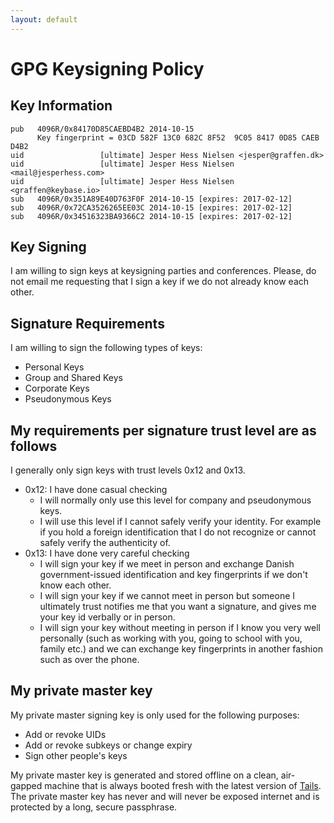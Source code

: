 ```yaml
---
layout: default
---
```

# GPG Keysigning Policy

## Key Information

	pub   4096R/0x84170D85CAEBD4B2 2014-10-15
	      Key fingerprint = 03CD 582F 13C0 682C 8F52  9C05 8417 0D85 CAEB D4B2
	uid                 [ultimate] Jesper Hess Nielsen <jesper@graffen.dk>
	uid                 [ultimate] Jesper Hess Nielsen <mail@jesperhess.com>
	uid                 [ultimate] Jesper Hess Nielsen <graffen@keybase.io>
	sub   4096R/0x351A89E40D763F0F 2014-10-15 [expires: 2017-02-12]
	sub   4096R/0x72CA3526265EE03C 2014-10-15 [expires: 2017-02-12]
	sub   4096R/0x34516323BA9366C2 2014-10-15 [expires: 2017-02-12]

## Key Signing

I am willing to sign keys at keysigning parties and conferences. Please, do not email me requesting that I sign a key if we do not already know each other.  

## Signature Requirements

I am willing to sign the following types of keys: 

* Personal Keys
* Group and Shared Keys
* Corporate Keys
* Pseudonymous Keys

## My requirements per signature trust level are as follows

I generally only sign keys with trust levels 0x12 and 0x13.

* 0x12: I have done casual checking
  * I will normally only use this level for company and pseudonymous keys. 
  * I will use this level if I cannot safely verify your identity. For example if you hold a foreign identification that I do not recognize or cannot safely verify the authenticity of. 
* 0x13: I have done very careful checking
  * I will sign your key if we meet in person and exchange Danish government-issued identification and key fingerprints if we don't know each other. 
  * I will sign your key if we cannot meet in person but someone I ultimately trust notifies me that you want a signature, and gives me your key id verbally or in person. 
  * I will sign your key without meeting in person if I know you very well personally (such as working with you, going to school with you, family etc.) and we can exchange key fingerprints in another fashion such as over the phone.

## My private master key

My private master signing key is only used for the following purposes: 

* Add or revoke UIDs
* Add or revoke subkeys or change expiry
* Sign other people's keys

My private master key is generated and stored offline on a clean, air-gapped machine that is always booted fresh with the latest version of [Tails](https://tails.boum.org/). The private master key has never and will never be exposed internet and is protected by a long, secure passphrase.

